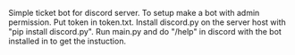 Simple ticket bot for discord server.
To setup make a bot with admin permission.
Put token in token.txt.
Install discord.py on the server host with "pip install discord.py".
Run main.py and do "/help" in discord with the bot installed in to get the instuction.
